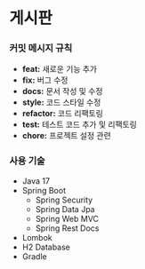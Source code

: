 # 게시판

### 커밋 메시지 규칙

- **feat:** 새로운 기능 추가
- **fix:** 버그 수정
- **docs:** 문서 작성 및 수정
- **style:** 코드 스타일 수정
- **refactor:** 코드 리팩토링
- **test:** 테스트 코드 추가 및 리팩토링
- **chore:** 프로젝트 설정 관련

### 사용 기술

- Java 17
- Spring Boot
  - Spring Security
  - Spring Data Jpa
  - Spring Web MVC
  - Spring Rest Docs
- Lombok
- H2 Database
- Gradle